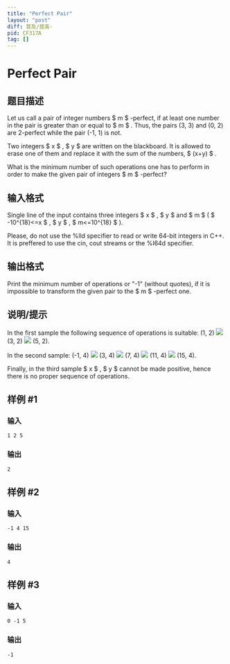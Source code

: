 ```yaml
---
title: "Perfect Pair"
layout: "post"
diff: 普及/提高-
pid: CF317A
tag: []
---
```


# Perfect Pair

## 题目描述

Let us call a pair of integer numbers  $ m $ -perfect, if at least one number in the pair is greater than or equal to $ m $ . Thus, the pairs (3, 3) and (0, 2) are 2-perfect while the pair (-1, 1) is not.

Two integers $ x $ , $ y $ are written on the blackboard. It is allowed to erase one of them and replace it with the sum of the numbers, $ (x+y) $ .

What is the minimum number of such operations one has to perform in order to make the given pair of integers $ m $ -perfect?

## 输入格式

Single line of the input contains three integers $ x $ , $ y $ and $ m $ ( $ -10^{18}<=x $ , $ y $ , $ m<=10^{18} $ ).

Please, do not use the %lld specifier to read or write 64-bit integers in C++. It is preffered to use the cin, cout streams or the %I64d specifier.

## 输出格式

Print the minimum number of operations or "-1" (without quotes), if it is impossible to transform the given pair to the $ m $ -perfect one.

## 说明/提示

In the first sample the following sequence of operations is suitable: (1, 2) ![](https://cdn.luogu.com.cn/upload/vjudge_pic/CF317A/355fee5161a1808ee95ea5dc6d815d4071657131.png) (3, 2) ![](https://cdn.luogu.com.cn/upload/vjudge_pic/CF317A/355fee5161a1808ee95ea5dc6d815d4071657131.png) (5, 2).

In the second sample: (-1, 4) ![](https://cdn.luogu.com.cn/upload/vjudge_pic/CF317A/355fee5161a1808ee95ea5dc6d815d4071657131.png) (3, 4) ![](https://cdn.luogu.com.cn/upload/vjudge_pic/CF317A/355fee5161a1808ee95ea5dc6d815d4071657131.png) (7, 4) ![](https://cdn.luogu.com.cn/upload/vjudge_pic/CF317A/355fee5161a1808ee95ea5dc6d815d4071657131.png) (11, 4) ![](https://cdn.luogu.com.cn/upload/vjudge_pic/CF317A/355fee5161a1808ee95ea5dc6d815d4071657131.png) (15, 4).

Finally, in the third sample $ x $ , $ y $ cannot be made positive, hence there is no proper sequence of operations.

## 样例 #1

### 输入

```
1 2 5

```

### 输出

```
2

```

## 样例 #2

### 输入

```
-1 4 15

```

### 输出

```
4

```

## 样例 #3

### 输入

```
0 -1 5

```

### 输出

```
-1

```

